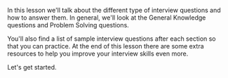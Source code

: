 
In this lesson we'll talk about the different type of interview questions and how to answer them. In general, we'll look at the General Knowledge questions and Problem Solving questions.

  

You'll also find a list of sample interview questions after each section so that you can practice. At the end of this lesson there are some extra resources to help you improve your interview skills even more.

  

Let's get started.
